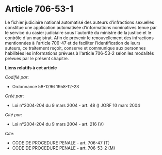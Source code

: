 # Article 706-53-1

Le fichier judiciaire national automatisé des auteurs d'infractions sexuelles constitue une application automatisée
d'informations nominatives tenue par le service du casier judiciaire sous l'autorité du ministre de la justice et le contrôle
d'un magistrat. Afin de prévenir le renouvellement des infractions mentionnées à l'article 706-47 et de faciliter
l'identification de leurs auteurs, ce traitement reçoit, conserve et communique aux personnes habilitées les informations
prévues à l'article 706-53-2 selon les modalités prévues par le présent chapitre.

**Liens relatifs à cet article**

_Codifié par_:

  - Ordonnance 58-1296 1958-12-23

_Créé par_:

  - Loi n°2004-204 du 9 mars 2004 - art. 48 () JORF 10 mars 2004

_Cité par_:

  - Loi n°2004-204 du 9 mars 2004 - art. 216 (V)

_Cite_:

  - CODE DE PROCEDURE PENALE - art. 706-47 (T)
  - CODE DE PROCEDURE PENALE - art. 706-53-2 (M)

